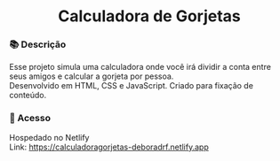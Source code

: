 <h1 align="center"> Calculadora de Gorjetas </h1>

### 📚 Descrição
Esse projeto simula uma calculadora onde você irá dividir a conta entre seus amigos e calcular a gorjeta por pessoa. <br>
Desenvolvido em HTML, CSS e JavaScript.
Criado para fixação de conteúdo.

### 📁 Acesso
Hospedado no Netlify <br>
Link: https://calculadoragorjetas-deboradrf.netlify.app


